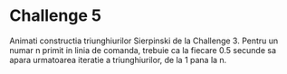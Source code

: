 # Challenge 5

Animati constructia triunghiurilor Sierpinski de la Challenge 3.
Pentru un numar n primit in linia de comanda, trebuie ca la fiecare
0.5 secunde sa apara urmatoarea iteratie a triunghiurilor, de la 1 pana la n.
